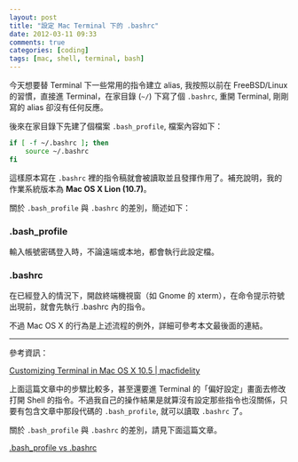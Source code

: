 ```yaml
---
layout: post
title: "設定 Mac Terminal 下的 .bashrc"
date: 2012-03-11 09:33
comments: true
categories: [coding]
tags: [mac, shell, terminal, bash]
---
```


今天想要替 Terminal 下一些常用的指令建立 alias, 我按照以前在 FreeBSD/Linux 的習慣，直接進 Terminal，在家目錄 (`~/`) 下寫了個 `.bashrc`, 重開 Terminal, 剛剛寫的 alias 卻沒有任何反應。

<!-- more -->

後來在家目錄下先建了個檔案 `.bash_profile`, 檔案內容如下：

``` sh
if [ -f ~/.bashrc ]; then
	source ~/.bashrc
fi
```

這樣原本寫在 `.bashrc` 裡的指令稿就會被讀取並且發揮作用了。補充說明，我的作業系統版本為 **Mac OS X Lion (10.7)**。

關於 `.bash_profile` 與 `.bashrc` 的差別，簡述如下：

### .bash_profile

輸入帳號密碼登入時，不論遠端或本地，都會執行此設定檔。

### .bashrc

在已經登入的情況下，開啟終端機視窗（如 Gnome 的 xterm），在命令提示符號出現前，就會先執行 .bashrc 內的指令。

不過 Mac OS X 的行為是上述流程的例外，詳細可參考本文最後面的連結。

* * *
參考資訊：

[Customizing Terminal in Mac OS X 10.5 | macfidelity](http://macfidelity.de/2008/07/02/mac-customizing-terminal-in-mac-os-x-105/)

上面這篇文章中的步驟比較多，甚至還要進 Terminal 的「偏好設定」畫面去修改打開 Shell 的指令。不過我自己的操作結果是就算沒有設定那些指令也沒關係，只要有包含文章中那段代碼的 `.bash_profile`, 就可以讀取 `.bashrc` 了。

關於 `.bash_profile` 與 `.bashrc` 的差別，請見下面這篇文章。

[.bash_profile vs .bashrc](http://www.joshstaiger.org/archives/2005/07/bash_profile_vs.html)